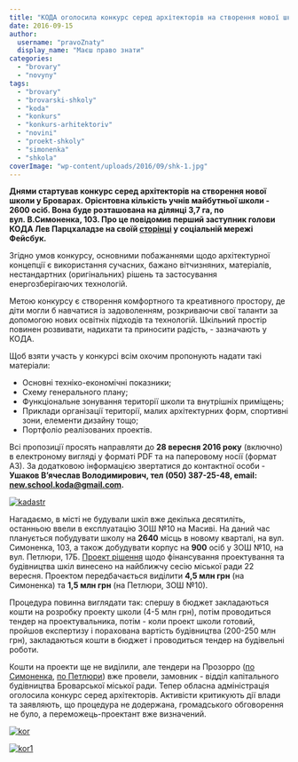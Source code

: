 ```yaml
---
title: "КОДА оголосила конкурс серед архітекторів на створення нової школи в Броварах"
date: 2016-09-15
author: 
  username: "pravoZnaty"
  display_name: "Маєш право знати"
categories: 
  - "brovary"
  - "novyny"
tags: 
  - "brovary"
  - "brovarski-shkoly"
  - "koda"
  - "konkurs"
  - "konkurs-arhitektoriv"
  - "novini"
  - "proekt-shkoly"
  - "simonenka"
  - "shkola"
coverImage: "wp-content/uploads/2016/09/shk-1.jpg"
---
```


**Днями стартував конкурс серед архітекторів на створення нової школи у Броварах. Орієнтовна кількість учнів майбутньої школи - 2600 осіб. Вона буде розташована на ділянці 3,7 га, по вул. В.Симоненка, 103. Про це повідомив перший заступник голови КОДА Лев Парцхаладзе на своїй [сторінці](https://www.facebook.com/lev.partskhaladze/photos/a.162260117261772.1073741833.160945070726610/625717764249336/?type=3) у соціальній мережі Фейсбук.**

Згідно умов конкурсу, основними побажаннями щодо архітектурної концепції є використання сучасних, бажано вітчизняних, матеріалів, нестандартних (оригінальних) рішень та застосування енергозберігаючих технологій.

Метою конкурсу є створення комфортного та креативного простору, де діти могли б навчатися із задоволенням, розкриваючи свої таланти за допомогою нових освітніх підходів та технологій. Шкільний простір повинен розвивати, надихати та приносити радість, - зазначають у КОДА.

Щоб взяти участь у конкурсі всім охочим пропонують надати такі матеріали:

- Основні техніко-економічні показники;
- Схему генерального плану;
- Функціональне зонування території школи та внутрішніх приміщень;
- Приклади організації території, малих архітектурних форм, спортивні зони, елементи дизайну тощо;
- Портфоліо реалізованих проектів.

Всі пропозиції просять направляти до **28 вересня 2016 року** (включно) в електроному вигляді у форматі PDF та на паперовому носії (формат А3). За додатковою інформацією звертатися до контактної особи - **Ушаков В’ячеслав Володимирович, тел (050) 387-25-48, email: new.school.koda@gmail.com.**

[![kadastr](https://mpz.brovary.org/wp-content/uploads/2016/09/kadastr.jpg)](https://mpz.brovary.org/wp-content/uploads/2016/09/kadastr.jpg)

Нагадаємо, в місті не будували шкіл вже декілька десятиліть, останньою ввели в експлуатацію ЗОШ №10 на Масиві. На даний час планується побудувати школу на **2640** місць в новому кварталі, на вул. Симоненка, 103, а також добудувати корпус на **900** осіб у ЗОШ №10, на вул. Петлюри, 17Б. [Проект рішення](https://brovary-rada.gov.ua/documents/24359.html) щодо фінансування проектування та будівництва шкіл винесено на найближчу сесію міської ради 22 вересня. Проектом передбачається виділити **4,5 млн грн** (на Симоненка) та **1,5 млн грн** (на Петлюри, ЗОШ №10).

Процедура повинна виглядати так: спершу в бюджет закладаються кошти на розробку проекту школи (4-5 млн грн), потім проводиться тендер на проектувальника, потім - коли проект школи готовий, пройшов експертизу і порахована вартість будівництва (200-250 млн грн), закладаються кошти в бюджет і проводиться тендер на будівельні роботи.

Кошти на проекти ще не виділили, але тендери на Прозорро ([по Симоненка](https://prozorro.gov.ua/tender/UA-2016-08-26-000002-b/), [по Петлюри](https://prozorro.gov.ua/tender/UA-2016-08-26-000008-a/)) вже провели, замовник - відділ капітального будівництва Броварської міської ради. Тепер обласна адміністрація оголосила конкурс серед архітекторів. Активісти критикують дії влади та заявляють, що процедура не додержана, громадського обговорення не було, а переможець-проектант вже визначений.

[![kor](https://mpz.brovary.org/wp-content/uploads/2016/09/kor.jpg)](https://mpz.brovary.org/wp-content/uploads/2016/09/kor.jpg)

[![kor1](https://mpz.brovary.org/wp-content/uploads/2016/09/kor1.jpg)](https://mpz.brovary.org/wp-content/uploads/2016/09/kor1.jpg)
